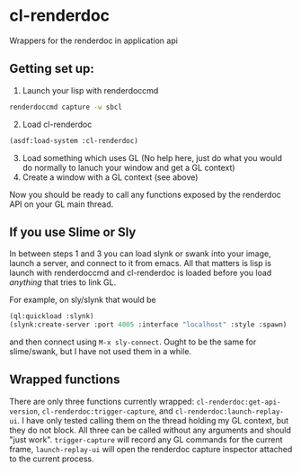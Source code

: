# cl-renderdoc
Wrappers for the renderdoc in application api

## Getting set up:

1. Launch your lisp with renderdoccmd
```sh
renderdoccmd capture -w sbcl
```
2. Load cl-renderdoc
```lisp
(asdf:load-system :cl-renderdoc)
```

3. Load something which uses GL (No help here, just do what you would do normally to lanuch your window and get a GL context)
4. Create a window with a GL context (see above)

Now you should be ready to call any functions exposed by the renderdoc API on your GL main thread.

## If you use Slime or Sly

In between steps 1 and 3 you can load slynk or swank into your image, launch a server, and connect to it from emacs.
All that matters is lisp is launch with renderdoccmd and cl-renderdoc is loaded before you load *anything* that tries to link GL.

For example, on sly/slynk that would be

```lisp
(ql:quickload :slynk)
(slynk:create-server :port 4005 :interface "localhost" :style :spawn)
```
and then connect using `M-x sly-connect`. Ought to be the same for slime/swank, but I have not used them in a while.

## Wrapped functions

There are only three functions currently wrapped:
`cl-renderdoc:get-api-version`, `cl-renderdoc:trigger-capture`, and `cl-renderdoc:launch-replay-ui`.
I have only tested calling them on the thread holding my GL context, but they do not block. All three can be called
without any arguments and should "just work". `trigger-capture` will record any GL commands for the current frame,
`launch-replay-ui` will open the renderdoc capture inspector attached to the current process.
